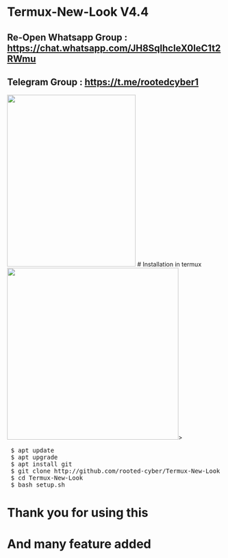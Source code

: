 # Termux-New-Look V4.4
## Re-Open Whatsapp Group : https://chat.whatsapp.com/JH8SqlhcIeX0IeC1t2RWmu

## Telegram Group : https://t.me/rootedcyber1


<img src="https://github.com/rooted-cyber/Termux-New-Look/raw/master/images/Look1.png" style="width:300px;height:400px;">
# Installation in termux
<img src="https://github.com/rooted-cyber/Termux-New-Look/raw/master/images/Look2.png" style="width:400px;heigt:200px;">></img>
 <pre> $ apt update
 $ apt upgrade
 $ apt install git
 $ git clone http://github.com/rooted-cyber/Termux-New-Look
 $ cd Termux-New-Look
 $ bash setup.sh</pre>

# Thank you for using this
# And many feature added
